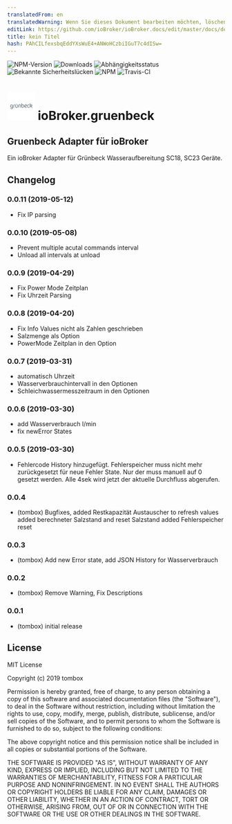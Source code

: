 ```yaml
---
translatedFrom: en
translatedWarning: Wenn Sie dieses Dokument bearbeiten möchten, löschen Sie bitte das Feld "translationsFrom". Andernfalls wird dieses Dokument automatisch erneut übersetzt
editLink: https://github.com/ioBroker/ioBroker.docs/edit/master/docs/de/adapterref/iobroker.gruenbeck/README.md
title: kein Titel
hash: PAhCILfexsbqEddYXsWuE4+ANWoHCzbiIGuT7c4dISw=
---
```

![NPM-Version](http://img.shields.io/npm/v/iobroker.gruenbeck.svg)
![Downloads](https://img.shields.io/npm/dm/iobroker.gruenbeck.svg)
![Abhängigkeitsstatus](https://img.shields.io/david/TA2k/iobroker.gruenbeck.svg)
![Bekannte Sicherheitslücken](https://snyk.io/test/github/TA2k/ioBroker.gruenbeck/badge.svg)
![NPM](https://nodei.co/npm/iobroker.gruenbeck.png?downloads=true)
![Travis-CI](http://img.shields.io/travis/TA2k/ioBroker.gruenbeck/master.svg)

<h1><img src="admin/gruenbeck.png" width="64"/> ioBroker.gruenbeck </h1>

## Gruenbeck Adapter für ioBroker
Ein ioBroker Adapter für Grünbeck Wasseraufbereitung SC18, SC23 Geräte.

## Changelog

### 0.0.11 (2019-05-12)

- Fix IP parsing

### 0.0.10 (2019-05-08)

- Prevent multiple acutal commands interval
- Unload all intervals at unload

### 0.0.9 (2019-04-29)

- Fix Power Mode Zeitplan
- Fix Uhrzeit Parsing

### 0.0.8 (2019-04-20)

- Fix Info Values nicht als Zahlen geschrieben
- Salzmenge als Option
- PowerMode Zeitplan in den Option

### 0.0.7 (2019-03-31)

- automatisch Uhrzeit
- Wasserverbrauchintervall in den Optionen
- Schleichwassermesszeitraum in den Optionen

### 0.0.6 (2019-03-30)

- add Wasserverbrauch l/min
- fix newError States

### 0.0.5 (2019-03-30)

- Fehlercode History hinzugefügt. Fehlerspeicher muss nicht mehr zurückgesetzt für neue Fehler State. Nur der muss manuell auf 0 gesetzt werden.
  Alle 4sek wird jetzt der aktuelle Durchfluss abgerufen.

### 0.0.4

- (tombox) Bugfixes,
  added Restkapazität Austauscher to refresh values
  added berechneter Salzstand and reset Salzstand
  added Fehlerspeicher reset

### 0.0.3

- (tombox) Add new Error state, add JSON History for Wasserverbrauch

### 0.0.2

- (tombox) Remove Warning, Fix Descriptions

### 0.0.1

- (tombox) initial release

## License

MIT License

Copyright (c) 2019 tombox

Permission is hereby granted, free of charge, to any person obtaining a copy
of this software and associated documentation files (the "Software"), to deal
in the Software without restriction, including without limitation the rights
to use, copy, modify, merge, publish, distribute, sublicense, and/or sell
copies of the Software, and to permit persons to whom the Software is
furnished to do so, subject to the following conditions:

The above copyright notice and this permission notice shall be included in all
copies or substantial portions of the Software.

THE SOFTWARE IS PROVIDED "AS IS", WITHOUT WARRANTY OF ANY KIND, EXPRESS OR
IMPLIED, INCLUDING BUT NOT LIMITED TO THE WARRANTIES OF MERCHANTABILITY,
FITNESS FOR A PARTICULAR PURPOSE AND NONINFRINGEMENT. IN NO EVENT SHALL THE
AUTHORS OR COPYRIGHT HOLDERS BE LIABLE FOR ANY CLAIM, DAMAGES OR OTHER
LIABILITY, WHETHER IN AN ACTION OF CONTRACT, TORT OR OTHERWISE, ARISING FROM,
OUT OF OR IN CONNECTION WITH THE SOFTWARE OR THE USE OR OTHER DEALINGS IN THE
SOFTWARE.